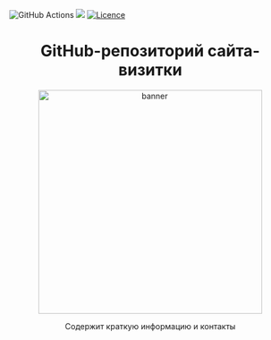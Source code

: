 ![GitHub Actions](https://img.shields.io/badge/github%20actions-%232671E5.svg?style=for-the-badge&logo=githubactions&logoColor=white)
![](https://img.shields.io/badge/github%20pages-121013?style=for-the-badge&logo=github&logoColor=white)
[![Licence](https://img.shields.io/github/license/Copysiper/copysiper.github.io?style=for-the-badge)](./LICENSE)

<h1 align="center">
GitHub-репозиторий сайта-визитки
</h1>

<p align="center">
<img height="400" src="https://user-images.githubusercontent.com/36638457/229371565-3b89c7ad-02b1-453d-826a-15ac27dbc4e4.png" alt="banner">
</p>

<p align="center">
Содержит краткую информацию и контакты
</p>
